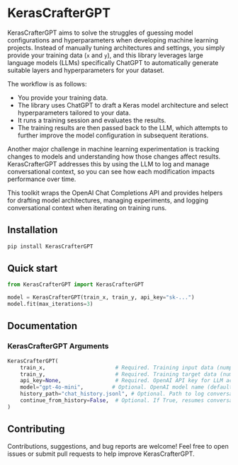 # KerasCrafterGPT

KerasCrafterGPT aims to solve the struggles of guessing model configurations and hyperparameters when developing machine learning projects. Instead of manually tuning architectures and settings, you simply provide your training data (`x` and `y`), and this library leverages large language models (LLMs) specifically ChatGPT to automatically generate suitable layers and hyperparameters for your dataset.

The workflow is as follows:

- You provide your training data.
- The library uses ChatGPT to draft a Keras model architecture and select hyperparameters tailored to your data.
- It runs a training session and evaluates the results.
- The training results are then passed back to the LLM, which attempts to further improve the model configuration in subsequent iterations.

Another major challenge in machine learning experimentation is tracking changes to models and understanding how those changes affect results. KerasCrafterGPT addresses this by using the LLM to log and manage conversational context, so you can see how each modification impacts performance over time.

This toolkit wraps the OpenAI Chat Completions API and provides helpers for drafting model architectures, managing experiments, and logging conversational context when iterating on training runs.

## Installation

```bash
pip install KerasCrafterGPT
```

## Quick start

```python
from KerasCrafterGPT import KerasCrafterGPT

model = KerasCrafterGPT(train_x, train_y, api_key="sk-...")
model.fit(max_iterations=3)
```

## Documentation

### KerasCrafterGPT Arguments

```python
KerasCrafterGPT(
	train_x,                      # Required. Training input data (numpy array or tensor)
	train_y,                      # Required. Training target data (numpy array or tensor)
	api_key=None,                 # Required. OpenAI API key for LLM access
	model="gpt-4o-mini",         # Optional. OpenAI model name (default: "gpt-4o-mini")
	history_path="chat_history.jsonl", # Optional. Path to log conversational/model history (default: "chat_history.jsonl")
	continue_from_history=False,  # Optional. If True, resumes conversation/model history from previous runs (default: False)
)
```

## Contributing

Contributions, suggestions, and bug reports are welcome! Feel free to open issues or submit pull requests to help improve KerasCrafterGPT.
